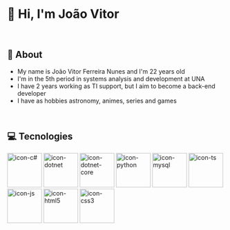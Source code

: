 # 👋 Hi, I'm João Vitor

<br>

## 💬 About

<ul>
  <li>My name is João Vitor Ferreira Nunes and I'm 22 years old</li>
  <li>I'm in the 5th period in systems analysis and development at UNA</li>
  <li>I have 2 years working as TI support, but I aim to become a back-end developer</li>
  <li>I have as hobbies astronomy, animes, series and games</li>
</ul>

<br>

## 💻 Tecnologies

<div style=flex>
  <img alt=icon-c# src="https://cdn.jsdelivr.net/gh/devicons/devicon/icons/csharp/csharp-original.svg" height=80 width=80/>
  <img alt=icon-dotnet src="https://cdn.jsdelivr.net/gh/devicons/devicon/icons/dot-net/dot-net-original-wordmark.svg" height=80 width=80/>
  <img alt=icon-dotnet-core src="https://cdn.jsdelivr.net/gh/devicons/devicon/icons/dotnetcore/dotnetcore-original.svg" height=80 width=80/>
  <img alt=icon-python src="https://cdn.jsdelivr.net/gh/devicons/devicon@latest/icons/python/python-original.svg" height=80 width=80/> 
  <img alt=icon-mysql src="https://cdn.jsdelivr.net/gh/devicons/devicon/icons/mysql/mysql-original-wordmark.svg" height=80 width=80/>
  <img alt="icon-ts "src="https://cdn.jsdelivr.net/gh/devicons/devicon@latest/icons/typescript/typescript-original.svg" height=80 width=80/>
  <img alt=icon-js src="https://cdn.jsdelivr.net/gh/devicons/devicon@latest/icons/javascript/javascript-original.svg" height=80 width=80/>
  <img alt=icon-html5 src="https://cdn.jsdelivr.net/gh/devicons/devicon/icons/html5/html5-original.svg" height=80 width=80/>       
  <img alt=icon-css3 src="https://cdn.jsdelivr.net/gh/devicons/devicon/icons/css3/css3-original.svg" height=80 width=80/>
</div>

